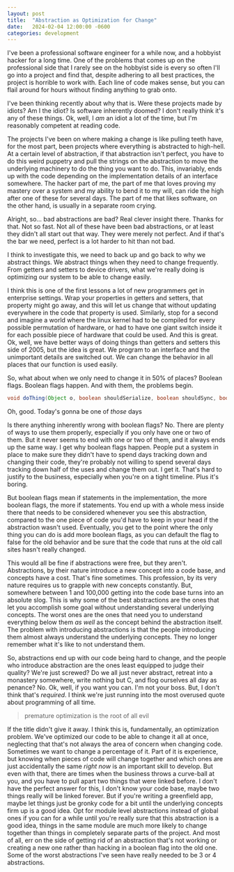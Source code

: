 ```yaml
---
layout: post
title:  "Abstraction as Optimization for Change"
date:   2024-02-04 12:00:00 -0600
categories: development
---
```

I've been a professional software engineer for a while now, and a hobbyist hacker for a long time. One of the problems that comes up on the professional side that I rarely see on the hobbyist side is every so often I'll go into a project and find that, despite adhering to all best practices, the project is horrible to work with. Each line of code makes sense, but you can flail around for hours without finding anything to grab onto.

I've been thinking recently about why that is. Were these projects made by idiots? Am I the idiot? Is software inherently doomed? I don't really think it's any of these things. Ok, well, I *am* an idiot a lot of the time, but I'm reasonably competent at reading code.

The projects I've been on where making a change is like pulling teeth have, for the most part, been projects where everything is abstracted to high-hell. At a certain level of abstraction, if that abstraction isn't perfect, you have to do this weird puppetry and pull the strings on the abstraction to move the underlying machinery to do the thing you want to do. This, invariably, ends up with the code depending on the implementation details of an interface somewhere. The hacker part of me, the part of me that loves proving my mastery over a system and my ability to bend it to my will, can ride the high after one of these for several days. The part of me that likes software, on the other hand, is usually in a separate room crying.

Alright, so... bad abstractions are bad? Real clever insight there. Thanks for that. Not so fast. Not all of these have been bad abstractions, or at least they didn't all start out that way. They were merely not perfect. And if that's the bar we need, perfect is a lot harder to hit than not bad.

I think to investigate this, we need to back up and go back to why we abstract things. We abstract things when they need to change frequently. From getters and setters to device drivers, what we're really doing is optimizing our system to be able to change easily.

I think this is one of the first lessons a lot of new programmers get in enterprise settings. Wrap your properties in getters and setters, that property might go away, and this will let us change that without updating everywhere in the code that property is used. Similarly, stop for a second and imagine a world where the linux kernel had to be compiled for every possible permutation of hardware, or had to have one giant switch inside it for each possible piece of hardware that could be used. And this is great. Ok, well, we have better ways of doing things than getters and setters this side of 2005, but the idea is great. We program to an interface and the unimportant details are switched out. We can change the behavior in all places that our function is used easily.

So, what about when we only need to change it in 50% of places? Boolean flags. Boolean flags happen. And with them, the problems begin.

```java
void doThing(Object o, boolean shouldSerialize, boolean shouldSync, boolean shouldNotFire, boolean dryRun, boolean isNotRecorded) {
```
<div class="subtitle">
    <p>Oh, good. Today's gonna be one of <em>those</em> days</p>
</div>

Is there anything inherently wrong with boolean flags? No. There are plenty of ways to use them properly, especially if you only have one or two of them. But it never seems to end with one or two of them, and it always ends up the same way. I get why boolean flags happen. People put a system in place to make sure they didn't have to spend days tracking down and changing their code, they're probably not willing to spend several days tracking down half of the uses and change them out. I get it. That's hard to justify to the business, especially when you're on a tight timeline. Plus it's boring.

But boolean flags mean if statements in the implementation, the more boolean flags, the more if statements. You end up with a whole mess inside there that needs to be considered whenever you see this abstraction, compared to the one piece of code you'd have to keep in your head if the abstraction wasn't used. Eventually, you get to the point where the only thing you can do is add more boolean flags, as you can default the flag to false for the old behavior and be sure that the code that runs at the old call sites hasn't really changed.

This would all be fine if abstractions were free, but they aren't. Abstractions, by their nature introduce a new concept into a code base, and concepts have a cost. That's fine sometimes. This profession, by its very nature requires us to grapple with new concepts constantly. But, somewhere between 1 and 100,000 getting into the code base turns into an absolute slog. This is why some of the best abstractions are the ones that let you accomplish some goal without understanding several underlying concepts. The worst ones are the ones that need you to understand everything below them *as well* as the concept behind the abstraction itself. The problem with introducing abstractions is that the people introducing them almost always understand the underlying concepts. They no longer remember what it's like to not understand them.

So, abstractions end up with our code being hard to change, and the people who introduce abstraction are the ones least equipped to judge their quality? We're just screwed? Do we all just never abstract, retreat into a monastery somewhere, write nothing but C, and flog ourselves all day as penance? No. Ok, well, if you want you can. I'm not your boss. But, I don't think that's *required*. I think we're just running into the most overused quote about programming of all time.

> premature optimization is the root of all evil

If the title didn't give it away. I think this is, fundamentally, an optimization problem. We've optimized our code to be able to change it all at once, neglecting that that's not always the area of concern when changing code. Sometimes we want to change a percentage of it. Part of it is experience, but knowing when pieces of code will change together and which ones are just accidentally the same *right now* is an important skill to develop. But even with that, there are times when the business throws a curve-ball at you, and you have to pull apart two things that were linked before. I don't have the perfect answer for this, I don't know your code base, maybe two things really will be linked forever. But if you're writing a greenfield app, maybe let things just be gronky code for a bit until the underlying concepts firm up is a good idea. Opt for module level abstractions instead of global ones if you can for a while until you're really sure that this abstraction is a good idea, things in the same module are much more likely to change together than things in completely separate parts of the project. And most of all, err on the side of getting rid of an abstraction that's not working or creating a new one rather than hacking in a boolean flag into the old one. Some of the worst abstractions I've seen have really needed to be 3 or 4 abstractions.
